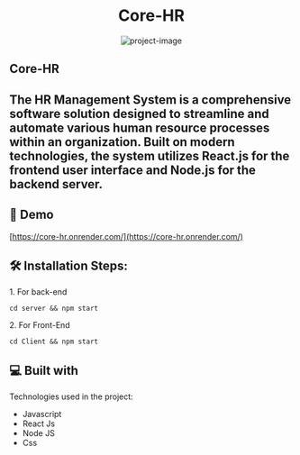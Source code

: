<h1 align="center" id="title">Core-HR</h1>

<p align="center"><img src="https://socialify.git.ci/sachin2527/Core-HR/image?description=1&amp;descriptionEditable=Human%20Resource%20Management%20System%20built%20in%20React%20JS&amp;language=1&amp;name=1&amp;owner=1&amp;pattern=Floating%20Cogs&amp;theme=Light" alt="project-image"></p>

<h2> Core-HR <h2/>
  <p> The HR Management System is a comprehensive software solution designed to streamline and automate various human resource processes within an organization. Built on modern technologies, the system utilizes React.js for the frontend user interface and Node.js for the backend server.</p>
<h2>🚀 Demo</h2>

[https://core-hr.onrender.com/](https://core-hr.onrender.com/)

<h2>🛠️ Installation Steps:</h2>

<p>1. For back-end</p>

```
cd server && npm start
```

<p>2. For Front-End</p>

```
cd Client && npm start 
```

  
  
<h2>💻 Built with</h2>

Technologies used in the project:

*   Javascript
*   React Js
*   Node JS
*   Css
